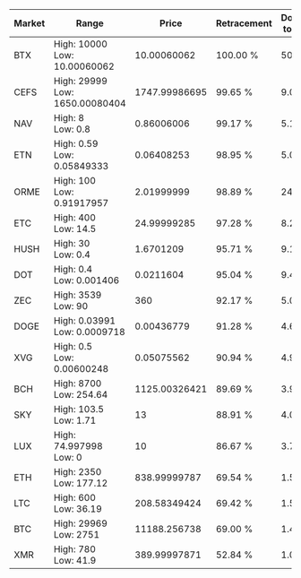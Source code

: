 | Market | Range | Price| Retracement | Doubles to 50% |
| --- | --- | --- | --- | --- |
| BTX | High: 10000<br />Low: 10.00060062 | 10.00060062 | 100.00 % | 500.47 |
| CEFS | High: 29999<br />Low: 1650.00080404 | 1747.99986695 | 99.65 % | 9.05 |
| NAV | High: 8<br />Low: 0.8 | 0.86006006 | 99.17 % | 5.12 |
| ETN | High: 0.59<br />Low: 0.05849333 | 0.06408253 | 98.95 % | 5.06 |
| ORME | High: 100<br />Low: 0.91917957 | 2.01999999 | 98.89 % | 24.98 |
| ETC | High: 400<br />Low: 14.5 | 24.99999285 | 97.28 % | 8.29 |
| HUSH | High: 30<br />Low: 0.4 | 1.6701209 | 95.71 % | 9.10 |
| DOT | High: 0.4<br />Low: 0.001406 | 0.0211604 | 95.04 % | 9.48 |
| ZEC | High: 3539<br />Low: 90 | 360 | 92.17 % | 5.04 |
| DOGE | High: 0.03991<br />Low: 0.0009718 | 0.00436779 | 91.28 % | 4.68 |
| XVG | High: 0.5<br />Low: 0.00600248 | 0.05075562 | 90.94 % | 4.98 |
| BCH | High: 8700<br />Low: 254.64 | 1125.00326421 | 89.69 % | 3.98 |
| SKY | High: 103.5<br />Low: 1.71 | 13 | 88.91 % | 4.05 |
| LUX | High: 74.997998<br />Low: 0 | 10 | 86.67 % | 3.75 |
| ETH | High: 2350<br />Low: 177.12 | 838.99999787 | 69.54 % | 1.51 |
| LTC | High: 600<br />Low: 36.19 | 208.58349424 | 69.42 % | 1.53 |
| BTC | High: 29969<br />Low: 2751 | 11188.256738 | 69.00 % | 1.46 |
| XMR | High: 780<br />Low: 41.9 | 389.99997871 | 52.84 % | 1.05 |

